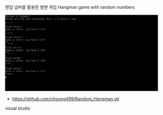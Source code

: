 랜덤 넘버를 활용한 행맨 게임
Hangman game with random numbers

![screenshot](/assets/images/hang.png)
- https://github.com/chsong499/Random_Hangman.git

visual studio
